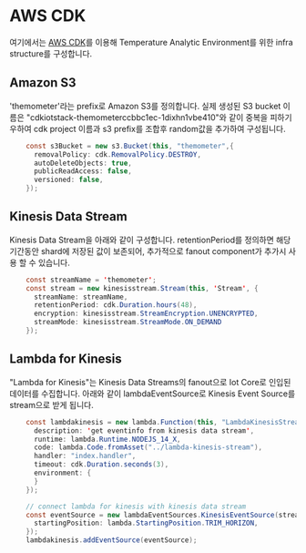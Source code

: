 # AWS CDK

여기에서는 [AWS CDK](https://github.com/kyopark2014/technical-summary/blob/main/cdk-introduction.md)를 이용해 Temperature Analytic Environment를 위한 infra structure를 구성합니다. 

## Amazon S3

'themometer'라는 prefix로 Amazon S3를 정의합니다. 실제 생성된 S3 bucket 이름은 "cdkiotstack-themometerccbbc1ec-1dixhn1vbe410"와 같이 중복을 피하기 우하여 cdk project 이름과 s3 prefix를 조합후 random값을 추가하여 구성됩니다. 

```java
    const s3Bucket = new s3.Bucket(this, "themometer",{
      removalPolicy: cdk.RemovalPolicy.DESTROY,
      autoDeleteObjects: true,
      publicReadAccess: false,
      versioned: false,
    });
```

## Kinesis Data Stream

Kinesis Data Stream을 아래와 같이 구성합니다. retentionPeriod를 정의하면 해당 기간동안 shard에 저장된 값이 보존되어, 추가적으로 fanout component가 추가시 사용 할 수 있습니다. 

```java
    const streamName = 'themometer';
    const stream = new kinesisstream.Stream(this, 'Stream', {
      streamName: streamName,
      retentionPeriod: cdk.Duration.hours(48),
      encryption: kinesisstream.StreamEncryption.UNENCRYPTED, 
      streamMode: kinesisstream.StreamMode.ON_DEMAND
    });
```

## Lambda for Kinesis

"Lambda for Kinesis"는 Kinesis Data Streams의 fanout으로 Iot Core로 인입된 데이터를 수집합니다. 아래와 같이 lambdaEventSource로 Kinesis Event Source를 stream으로 받게 됩니다. 

```java
    const lambdakinesis = new lambda.Function(this, "LambdaKinesisStream", {
      description: 'get eventinfo from kinesis data stream',
      runtime: lambda.Runtime.NODEJS_14_X, 
      code: lambda.Code.fromAsset("../lambda-kinesis-stream"), 
      handler: "index.handler", 
      timeout: cdk.Duration.seconds(3),
      environment: {
      }
    }); 

    // connect lambda for kinesis with kinesis data stream
    const eventSource = new lambdaEventSources.KinesisEventSource(stream, {
      startingPosition: lambda.StartingPosition.TRIM_HORIZON,
    });
    lambdakinesis.addEventSource(eventSource);  
```
